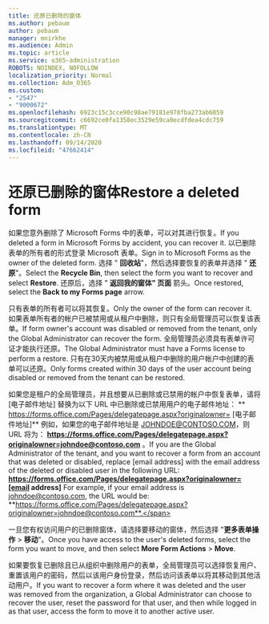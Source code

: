```yaml
---
title: 还原已删除的窗体
ms.author: pebaum
author: pebaum
manager: mnirkhe
ms.audience: Admin
ms.topic: article
ms.service: o365-administration
ROBOTS: NOINDEX, NOFOLLOW
localization_priority: Normal
ms.collection: Adm_O365
ms.custom:
- "2547"
- "9000672"
ms.openlocfilehash: 6923c15c3cce90c98ae79181e978fba273ab6059
ms.sourcegitcommit: c6692ce0fa1358ec3529e59ca0ecdfdea4cdc759
ms.translationtype: MT
ms.contentlocale: zh-CN
ms.lasthandoff: 09/14/2020
ms.locfileid: "47662414"
---
```

# <a name="restore-a-deleted-form"></a><span data-ttu-id="2e688-102">还原已删除的窗体</span><span class="sxs-lookup"><span data-stu-id="2e688-102">Restore a deleted form</span></span>

<span data-ttu-id="2e688-103">如果您意外删除了 Microsoft Forms 中的表单，可以对其进行恢复。</span><span class="sxs-lookup"><span data-stu-id="2e688-103">If you deleted a form in Microsoft Forms by accident, you can recover it.</span></span> <span data-ttu-id="2e688-104">以已删除表单的所有者的形式登录 Microsoft 表单。</span><span class="sxs-lookup"><span data-stu-id="2e688-104">Sign in to Microsoft Forms as the owner of the deleted form.</span></span> <span data-ttu-id="2e688-105">选择 " **回收站**"，然后选择要恢复的表单并选择 " **还原**"。</span><span class="sxs-lookup"><span data-stu-id="2e688-105">Select the **Recycle Bin**, then select the form you want to recover and select **Restore**.</span></span> <span data-ttu-id="2e688-106">还原后，选择 " **返回我的窗体" 页面** 箭头。</span><span class="sxs-lookup"><span data-stu-id="2e688-106">Once restored, select the **Back to my Forms page** arrow.</span></span>

<span data-ttu-id="2e688-107">只有表单的所有者可以将其恢复。</span><span class="sxs-lookup"><span data-stu-id="2e688-107">Only the owner of the form can recover it.</span></span> <span data-ttu-id="2e688-108">如果表单所有者的帐户已被禁用或从租户中删除，则只有全局管理员可以恢复该表单。</span><span class="sxs-lookup"><span data-stu-id="2e688-108">If form owner's account was disabled or removed from the tenant, only the Global Administrator can recover the form.</span></span> <span data-ttu-id="2e688-109">全局管理员必须具有表单许可证才能执行还原。</span><span class="sxs-lookup"><span data-stu-id="2e688-109">The Global Administrator must have a Forms license to perform a restore.</span></span> <span data-ttu-id="2e688-110">只有在30天内被禁用或从租户中删除的用户帐户中创建的表单可以还原。</span><span class="sxs-lookup"><span data-stu-id="2e688-110">Only forms created within 30 days of the user account being disabled or removed from the tenant can be restored.</span></span>

<span data-ttu-id="2e688-111">如果您是租户的全局管理员，并且想要从已删除或已禁用的帐户中恢复表单，请将 [电子邮件地址] 替换为以下 URL 中已删除或已禁用用户的电子邮件地址： \*\* https://forms.office.com/Pages/delegatepage.aspx?originalowner= [电子邮件地址]\*\* 例如，如果您的电子邮件地址是 JOHNDOE@CONTOSO.COM，则 URL 将为： **https://forms.office.com/Pages/delegatepage.aspx?originalowner=johndoe@contoso.com** 。</span><span class="sxs-lookup"><span data-stu-id="2e688-111">If you are the Global Administrator of the tenant, and you want to recover a form from an account that was deleted or disabled, replace [email address] with the email address of the deleted or disabled user in the following URL: **https://forms.office.com/Pages/delegatepage.aspx?originalowner=[email address]** For example, if your email address is johndoe@contoso.com, the URL would be: **https://forms.office.com/Pages/delegatepage.aspx?originalowner=johndoe@contoso.com**.</span></span> 

<span data-ttu-id="2e688-112">一旦您有权访问用户的已删除窗体，请选择要移动的窗体，然后选择 "**更多表单操作**  >  **移动**"。</span><span class="sxs-lookup"><span data-stu-id="2e688-112">Once you have access to the user's deleted forms, select the form you want to move, and then select **More Form Actions** > **Move**.</span></span>

<span data-ttu-id="2e688-113">如果要恢复已删除且已从组织中删除用户的表单，全局管理员可以选择恢复用户、重置该用户的密码，然后以该用户身份登录，然后访问该表单以将其移动到其他活动用户。</span><span class="sxs-lookup"><span data-stu-id="2e688-113">If you want to recover a form where it was deleted and the user was removed from the organization, a Global Administrator can choose to recover the user, reset the password for that user, and then while logged in as that user, access the form to move it to another active user.</span></span> 